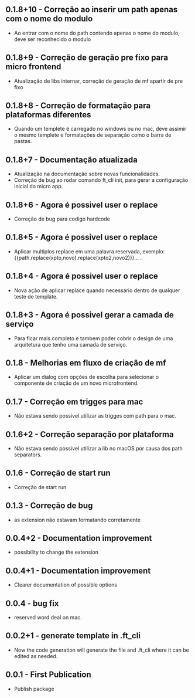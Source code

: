 ## 0.1.8+10 - Correção ao inserir um path apenas com o nome do modulo 
- Ao entrar com o nome do path contendo apenas o nome do modulo, deve ser reconhecido o modulo 

## 0.1.8+9 - Correção de geração pre fixo para micro frontend
- Atualização de libs internar, correção de geração de mf apartir de pre fixo

## 0.1.8+8 - Correção de formatação para plataformas diferentes 
- Quando um templete é carregado no windows ou no mac, deve assimir o mesmo templete e formatações de separação como o barra de pastas.

## 0.1.8+7 - Documentação atualizada
- Atualização na documentação sobre novas funcionalidades.
- Correção de bug ao rodar comando ft_cli init, para gerar a configuração inicial do micro app.

## 0.1.8+6 - Agora é possivel user o replace
- Correção de bug para codigo hardcode

## 0.1.8+5 - Agora é possivel user o replace
- Aplicar multiplos replace em uma palavra reservada, exemplo:
{{path.replace(xpto,novo).replace(xpto2,novo2)}}... .

## 0.1.8+4 - Agora é possivel user o replace
- Nova ação de aplicar replace quando necessario dentro de qualquer teste de template.

## 0.1.8+3 - Agora é possivel gerar a camada de serviço
- Para ficar mais completo e tambem poder cobrir o design de uma arquitetura que tenho uma camada de serviço.

## 0.1.8 - Melhorias em fluxo de criação de mf
- Aplicar um dialog com opções de escolha para selecionar o componente de criação de um novo microfrontend.

## 0.1.7 - Correção em trigges para mac
- Não estava sendo possível utilizar as trigges com path para o mac.

## 0.1.6+2 - Correção separação por plataforma
- Não estava sendo possível utilizar a lib no macOS por causa dos path separators.

## 0.1.6 - Correção de start run
- Correção de start run

## 0.1.3 - Correção de bug
- as extension não estavam formatando corretamente

## 0.0.4+2 - Documentation improvement
- possibility to change the extension

## 0.0.4+1 - Documentation improvement
- Clearer documentation of possible options

## 0.0.4 - bug fix
- reserved word deal on mac.

## 0.0.2+1 - generate template in .ft_cli
-   Now the code generation will generate the file and .ft_cli where it can be edited as needed.

## 0.0.1 - First Publication
- Publish package 
